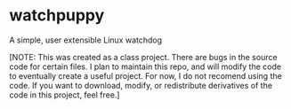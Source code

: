 # watchpuppy
A simple, user extensible Linux watchdog

[NOTE: This was created as a class project. There are bugs in the source code for certain files. I plan to maintain this repo, and will modify the code to eventually create a useful project. For now, I do not recomend using the code. If you want to download, modify, or redistribute derivatives of the code in this project, feel free.]
